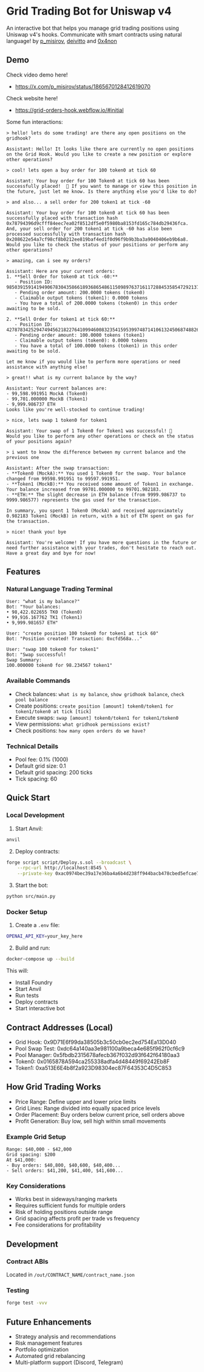 # Grid Trading Bot for Uniswap v4

An interactive bot that helps you manage grid trading positions using Uniswap v4's hooks. Communicate with smart contracts using natural language!
by [p_misirov](https://x.com/p_misirov), [deivitto](https://x.com/Deivitto) and [0x4non](https://x.com/eugenioclrc)

## Demo

Check video demo here! 
- https://x.com/p_misirov/status/1865670128412619070

Check website here!
- https://grid-orders-hook.webflow.io/#initial

Some fun interactions:
```
> hello! lets do some trading! are there any open positions on the gridhook?

Assistant: Hello! It looks like there are currently no open positions on the Grid Hook. Would you like to create a new position or explore other operations?

> cool! lets open a buy order for 100 token0 at tick 60

Assistant: Your buy order for 100 Token0 at tick 60 has been successfully placed!  🎉 If you want to manage or view this position in the future, just let me know. Is there anything else you'd like to do?

> and also... a sell order for 200 token1 at tick -60

Assistant: Your buy order for 100 token0 at tick 60 has been successfully placed with transaction hash 0x78794396d9cfff84eec7ea02f8512df5e0f5980ba8153fd165c784db29436fca.
And, your sell order for 200 token1 at tick -60 has also been processed successfully with transaction hash 0x208622e54a7cf98cf8b0212ee819baf4ed1f0d96f9b9b3ba3a9040406eb9b6a8.
Would you like to check the status of your positions or perform any other operations?

> amazing, can i see my orders?

Assistant: Here are your current orders:
1. **Sell Order for token0 at tick -60:**
   - Position ID: 98503915914194906783043586618936865486115098976371611728845358547292137225057
   - Pending order amount: 200.0000 tokens (token0)
   - Claimable output tokens (token1): 0.0000 tokens
   - You have a total of 200.0000 tokens (token0) in this order awaiting to be sold.

2. **Sell Order for token1 at tick 60:**
   - Position ID: 42787834252947494562182276410994600832354159539974871410613245068748826899716
   - Pending order amount: 100.0000 tokens (token1)
   - Claimable output tokens (token0): 0.0000 tokens
   - You have a total of 100.0000 tokens (token1) in this order awaiting to be sold.

Let me know if you would like to perform more operations or need assistance with anything else!

> great!! what is my current balance by the way?

Assistant: Your current balances are:
- 99,598.991951 MockA (Token0)
- 99,701.000000 MockB (Token1)
- 9,999.986737 ETH
Looks like you're well-stocked to continue trading!

> nice, lets swap 1 token0 for token1

Assistant: Your swap of 1 Token0 for Token1 was successful! 🎉
Would you like to perform any other operations or check on the status of your positions again?

> i want to know the difference between my current balance and the previous one

Assistant: After the swap transaction:
- **Token0 (MockA):** You used 1 Token0 for the swap. Your balance changed from 99598.991951 to 99597.991951.
- **Token1 (MockB):** You received some amount of Token1 in exchange. Your balance increased from 99701.000000 to 99701.982183.
- **ETH:** The slight decrease in ETH balance (from 9999.986737 to 9999.986577) represents the gas used for the transaction.

In summary, you spent 1 Token0 (MockA) and received approximately 0.982183 Token1 (MockB) in return, with a bit of ETH spent on gas for the transaction.

> nice! thank you! bye

Assistant: You're welcome! If you have more questions in the future or need further assistance with your trades, don't hesitate to reach out. Have a great day and bye for now!
```

## Features

### Natural Language Trading Terminal
```
User: "what is my balance?"
Bot: "Your balances:
• 98,422.022655 TK0 (Token0)
• 99,916.167762 TK1 (Token1)
• 9,999.981657 ETH"

User: "create position 100 token0 for token1 at tick 60"
Bot: "Position created! Transaction: 0xcfd568a..."

User: "swap 100 token0 for token1"
Bot: "Swap successful! 
Swap Summary:
100.000000 token0 for 98.234567 token1"
```

### Available Commands
- Check balances: `what is my balance`, `show gridhook balance`, `check pool balance`
- Create positions: `create position [amount] token0/token1 for token1/token0 at tick [tick]`
- Execute swaps: `swap [amount] token0/token1 for token1/token0`
- View permissions: `what gridhook permissions exist?`
- Check positions: `how many open orders do we have?`

### Technical Details
- Pool fee: 0.1% (1000)
- Default grid size: 0.1
- Default grid spacing: 200 ticks
- Tick spacing: 60

## Quick Start

### Local Development
1. Start Anvil:
```bash
anvil
```

2. Deploy contracts:
```bash
forge script script/Deploy.s.sol --broadcast \
    --rpc-url http://localhost:8545 \
    --private-key 0xac0974bec39a17e36ba4a6b4d238ff944bacb478cbed5efcae784d7bf4f2ff80
```

3. Start the bot:
```bash
python src/main.py
```

### Docker Setup
1. Create a `.env` file:
```bash
OPENAI_API_KEY=your_key_here
```

2. Build and run:
```bash
docker-compose up --build
```

This will:
- Install Foundry
- Start Anvil
- Run tests
- Deploy contracts
- Start interactive bot

## Contract Addresses (Local)
- Grid Hook: 0x9D71E6f99da38505b3c50cb0ec2ed754Ea13D040
- Pool Swap Test: 0xdc64a140aa3e981100a9beca4e685f962f0cf6c9
- Pool Manager: 0x5fbdb2315678afecb367f032d93f642f64180aa3
- Token0: 0x0165878A594ca255338adfa4d48449f69242Eb8F
- Token1: 0xa513E6E4b8f2a923D98304ec87F64353C4D5C853

## How Grid Trading Works
- Price Range: Define upper and lower price limits
- Grid Lines: Range divided into equally spaced price levels
- Order Placement: Buy orders below current price, sell orders above
- Profit Generation: Buy low, sell high within small movements

### Example Grid Setup
```
Range: $40,000 - $42,000
Grid spacing: $200
At $41,000:
- Buy orders: $40,800, $40,600, $40,400...
- Sell orders: $41,200, $41,400, $41,600...
```

### Key Considerations
- Works best in sideways/ranging markets
- Requires sufficient funds for multiple orders
- Risk of holding positions outside range
- Grid spacing affects profit per trade vs frequency
- Fee considerations for profitability

## Development

### Contract ABIs
Located in `/out/CONTRACT_NAME/contract_name.json`

### Testing
```bash
forge test -vvv
```

## Future Enhancements
- Strategy analysis and recommendations
- Risk management features
- Portfolio optimization
- Automated grid rebalancing
- Multi-platform support (Discord, Telegram)
